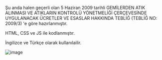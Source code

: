 Şu anda halen geçerli olan 5 Haziran 2009 tarihli GEMİLERDEN ATIK ALINMASI VE ATIKLARIN KONTROLÜ YÖNETMELİĞİ ÇERÇEVESİNDE UYGULANACAK ÜCRETLER VE ESASLAR HAKKINDA TEBLİĞ (TEBLİĞ NO: 2009/3) 'e göre hazırlanmıştır. 

HTML, CSS ve JS ile kodlanmıştır. 

İngilizce ve Türkçe olarak kullanılailir.  

![image](https://github.com/user-attachments/assets/4e38cfe9-f0c1-45f8-af9c-3ea45106e113)
